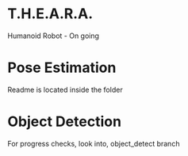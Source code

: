 # T.H.E.A.R.A.
Humanoid Robot - On going

# Pose Estimation
Readme is located inside the folder

# Object Detection
For progress checks, look into, object_detect branch 

